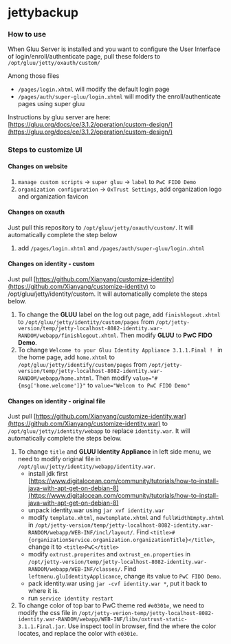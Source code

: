 # jettybackup

### How to use
When Gluu Server is installed and you want to configure the User Interface of login/enroll/authenticate page, pull these folders to `/opt/gluu/jetty/oxauth/custom/`

Among those files

* `/pages/login.xhtml` will modify the default login page
* `/pages/auth/super-gluu/login.xhtml` will modify the enroll/authenticate pages using super gluu

Instructions by gluu server are here: [https://gluu.org/docs/ce/3.1.2/operation/custom-design/](https://gluu.org/docs/ce/3.1.2/operation/custom-design/)

### Steps to customize UI

#### Changes on website
1. `manage custom scripts` -> `super gluu` -> `label` to `PwC FIDO Demo`
2. `organization configuration` -> `OxTrust Settings`, add organization logo and organization favicon

#### Changes on oxauth
Just pull this repository to `/opt/gluu/jetty/oxauth/custom/`. It will automatically complete the step below
1. add `/pages/login.xhtml` and `/pages/auth/super-gluu/login.xhtml`

#### Changes on identity - custom

Just pull [https://github.com/Xianyang/customize-identity](https://github.com/Xianyang/customize-identity) to /opt/gluu/jetty/identity/custom. It will automatically complete the steps below.

1. To change the **GLUU** label on the log out page, add `finishlogout.xhtml` to `/opt/gluu/jetty/identity/custom/pages` from `/opt/jetty-version/temp/jetty-localhost-8082-identity.war-RANDOM/webapp/finishlogout.xhtml`. Then modify **GLUU** to **PwC FIDO Demo**.
2. To change `Welcome to your Gluu Identity Appliance 3.1.1.Final ! ` in the home page, add `home.xhtml` to `/opt/gluu/jetty/identify/custom/pages` from `/opt/jetty-version/temp/jetty-localhost-8082-identity.war-RANDOM/webapp/home.xhtml`. Then modify `value="#{msg['home.welcome']}"` to `value="Welcom to PwC FIDO Demo"`

#### Changes on identity - original file 

Just pull [https://github.com/Xianyang/customize-identity.war](https://github.com/Xianyang/customize-identity.war) to `/opt/gluu/jetty/identity/webapp` to replace `identity.war`. It will automatically complete the steps below.

1. To change `title` and **GLUU Identity Appliance** in left side menu, we need to modify original file in `/opt/gluu/jetty/identity/webapp/identity.war`.
   - install jdk first [https://www.digitalocean.com/community/tutorials/how-to-install-java-with-apt-get-on-debian-8](https://www.digitalocean.com/community/tutorials/how-to-install-java-with-apt-get-on-debian-8)
   - unpack identity.war using `jar xvf identity.war`
   - modify `template.xhtml`, `newtemplate.xhtml` and `fullWidthEmpty.xhtml` in `/opt/jetty-version/temp/jetty-localhost-8082-identity.war-RANDOM/webapp/WEB-INF/incl/layout/`. Find `<title>#{organizationService.organization.organizationTitle}</title>`, change it to `<title>PwC</title>`
   - modify `oxtrust.properites` and `oxtrust_en.properties` in `/opt/jetty-version/temp/jetty-localhost-8082-identity.war-RANDOM/webapp/WEB-INF/classes/`. Find `leftmenu.gluIdentityApplicance`, change its value to `PwC FIDO Demo`.
   - pack identity.war using `jar -cvf identity.war *`, put it back to where it is.
   - run `service identity restart`
2. To change color of top bar to PwC theme red `#e0301e`, we need to modify the css file in `/opt/jetty-verion-temp/jetty-localhost-8082-identity.war-RANDOM/webapp/WEB-INF/libs/oxtrust-static-3.1.1.Final.jar`. Use inspect tool in browser, find the where the color locates, and replace the color with `e0301e`. 

